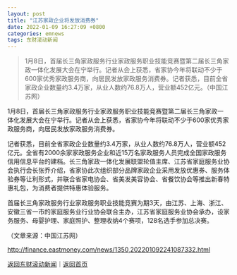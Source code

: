 ```yaml
---
layout: post
title: "江苏家政企业将发放消费券"
date: 2022-01-09 16:27:09 +0800
categories: emnews
tags: 东财滚动新闻
---
```

> 1月8日，首届长三角家政服务行业家政服务职业技能竞赛暨第二届长三角家政一体化发展大会在宁举行。记者从会上获悉，省家协今年将联动不少于600家优秀家政服务商，向居民发放家政服务消费券。记者获悉，目前全省家政企业数量约3.4万家，从业人数约76.8万人，营业额452亿元。（中国江苏网）

<p>1月8日，首届长三角家政服务行业家政服务职业技能竞赛暨第二届长三角家政一体化发展大会在宁举行。记者从会上获悉，省家协今年将联动不少于600家优秀家政服务商，向居民发放家政服务消费券。</p>
 <p>记者获悉，目前全省家政企业数量约3.4万家，从业人数约76.8万人，营业额452亿元。全省有2000余家家政服务企业和近15万名家政服务人员完成全国家政服务信用信息平台的建档。长三角家政一体化发展联盟轮值主席、江苏省家庭服务业协会执行会长张乔介绍，省家协此次组织部分品牌家政企业采用发放优惠券、服务体验券等让利形式，并联合省家电协会、省美发美容协会、省餐饮协会等推出新春特惠礼包，为消费者提供特惠体验服务。</p>
 <p>首届长三角家政服务行业家政服务职业技能竞赛为期3天，由江苏、上海、浙江、安徽三省一市的家庭服务业行业协会联合主办，江苏省家庭服务业协会承办，设家务服务、母婴护理、家庭照护、整理收纳4个赛项，128名选手参加总决赛。</p><p class="em_media">（文章来源：中国江苏网）</p>

<http://finance.eastmoney.com/news/1350,202201092241087332.html>

[返回东财滚动新闻](//finews.withounder.com/emnews/)｜[返回首页](//finews.withounder.com/)